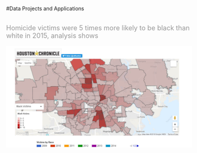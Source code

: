 #Data Projects and Applications<br />
<br />
<br />
<span style="color: #999999; font-size: large;">Homicide victims were 5 times more likely to be black than white in 2015, analysis shows</span><br />
<br />
<img src="https://github.com/Jdharden/HChronProjects/blob/master/Houston%20Homicides/Homicides%20in%20Housotn.jpg?raw=true" alt="Ticktock"><br />
<br />
<br />
